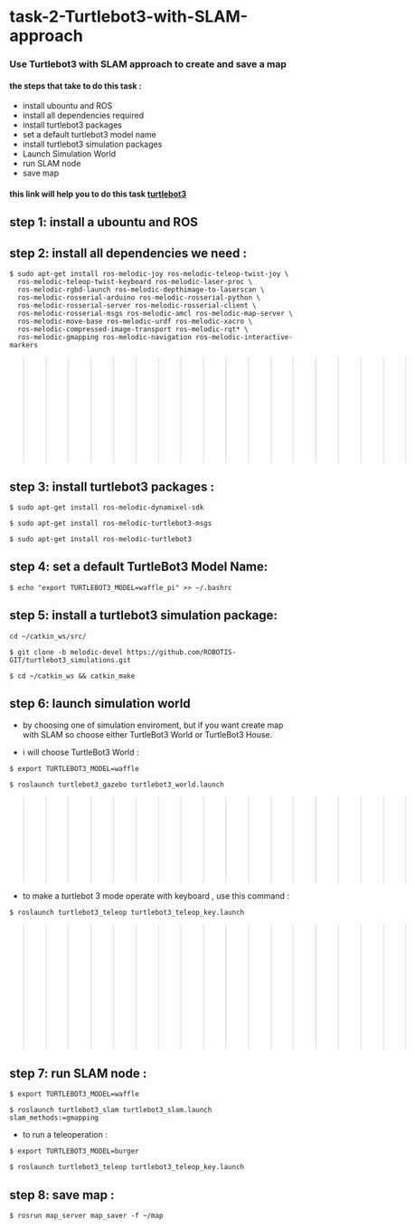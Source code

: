 # task-2-Turtlebot3-with-SLAM-approach

###  Use Turtlebot3 with SLAM approach to create and save a map


#### the steps that take to do this task : 

 * install ubountu and ROS 
 * install all dependencies required 
 * install turtlebot3 packages
 * set a default turtlebot3 model name 
 * install turtlebot3 simulation packages
 * Launch Simulation World
 * run SLAM node
 * save map


#### this link will help you to do this task [turtlebot3](https://emanual.robotis.com/docs/en/platform/turtlebot3/overview/)

#### <h2>step 1: install a ubountu and ROS </h2>

#### <h2>step 2: install all dependencies we need : </h2>

<p><code>$ sudo apt-get install ros-melodic-joy ros-melodic-teleop-twist-joy \
  ros-melodic-teleop-twist-keyboard ros-melodic-laser-proc \
  ros-melodic-rgbd-launch ros-melodic-depthimage-to-laserscan \
  ros-melodic-rosserial-arduino ros-melodic-rosserial-python \
  ros-melodic-rosserial-server ros-melodic-rosserial-client \
  ros-melodic-rosserial-msgs ros-melodic-amcl ros-melodic-map-server \
  ros-melodic-move-base ros-melodic-urdf ros-melodic-xacro \
  ros-melodic-compressed-image-transport ros-melodic-rqt* \
  ros-melodic-gmapping ros-melodic-navigation ros-melodic-interactive-markers
</code></p>

>>>>>>>>>>>>>>>>>>>>>>>>>>>>>>>>>>>>>>>>>>>>>>>>>>>>>>>>>>>>>>>>>>>>>>>>>>>>>>>>>>>>>>>>>>>>>>>>>>>>>>.here photoo

#### <h2>step 3: install turtlebot3 packages : </h2>


<p><code>$ sudo apt-get install ros-melodic-dynamixel-sdk</code></p>

<p><code>$ sudo apt-get install ros-melodic-turtlebot3-msgs</code></p>

<p><code>$ sudo apt-get install ros-melodic-turtlebot3</code></p>


<h2>step 4: set a default TurtleBot3 Model Name:</h2>

<p><code>$ echo "export TURTLEBOT3_MODEL=waffle_pi" >> ~/.bashrc</code></p>

<h2>step 5:  install a turtlebot3 simulation package:</h2>

<p><code>cd ~/catkin_ws/src/
</code></p>

<p><code>$ git clone -b melodic-devel https://github.com/ROBOTIS-GIT/turtlebot3_simulations.git
</code></p>


<p><code>$ cd ~/catkin_ws && catkin_make</code></p>


#### <h2>step 6: launch simulation world </h2>
- by choosing one of simulation enviroment, but if you want create map with SLAM so choose either 
     TurtleBot3 World or TurtleBot3 House. 
    
- i will choose TurtleBot3 World :

<p><code>$ export TURTLEBOT3_MODEL=waffle
</code></p>
<p><code>$ roslaunch turtlebot3_gazebo turtlebot3_world.launch
</code></p>

>>>>>>>>>>>>>>>>>>>>>>>>>>>>>>>>>>>>>>>>>>>>>>>>>>>>>>>>>>>>>>>>>>>>>>>>>>>>>>>>>>>>>>>>>>>>>>>>>>>>>>>>>>>>>>>>>>>>>>>>here photo

- to make a turtlebot 3 mode operate with keyboard , use this command : 

<p><code>$ roslaunch turtlebot3_teleop turtlebot3_teleop_key.launch
</code></p>

>>>>>>>>>>>>>>>>>>>>>>>>>>>>>>>>>>>>>>>>>>>>>>>>>>>>>>>>>>>>>>>>>>>>>>>>>>>>>>>>>>>>>>>>>>>>> video of gazebo
>>>>>>>>>>>>>>>>>>>>>>>>>>>>>>>>>>>>>>>>>>>>>>>>>>>>>>>>>>>>>>>>>>>>>>>>>>>>>>>>>>>>>>>>>>>>>

#### <h2>step 7: run SLAM node :</h2>


<p><code>$ export TURTLEBOT3_MODEL=waffle
</code></p>

<p><code>$ roslaunch turtlebot3_slam turtlebot3_slam.launch slam_methods:=gmapping
</code></p>


- to run a teleoperation :

<p><code>$ export TURTLEBOT3_MODEL=burger</code></p>

<p><code>$ roslaunch turtlebot3_teleop turtlebot3_teleop_key.launch</code></p>

#### <h2>step 8: save map : </h2>

<p><code>$ rosrun map_server map_saver -f ~/map</code></p>


